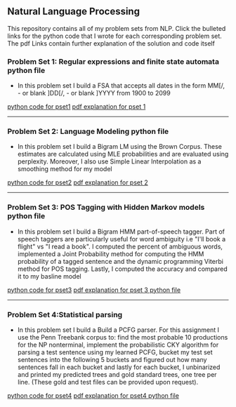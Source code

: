 ## Natural Language Processing 
This repository contains all of my problem sets from NLP. Click the bulleted links for the python code that I wrote for each corresponding problem set. The pdf Links contain further explanation of the solution and code itself 

### Problem Set 1: Regular expressions and finite state automata python file
  * In this problem set I build a FSA that accepts all dates in the form MM[/, - or blank ]DD[/, - or blank ]YYYY from 1900 to 2099
  
 [python code for pset1](https://github.com/mmoya01/Natural-Language-Processing/blob/master/pset1/pset1_code.py)
 [pdf explanation for pset 1](https://github.com/mmoya01/Natural-Language-Processing/blob/master/pset1/WriteUpSolution.pdf)
 
 ---
### Problem Set 2: Language Modeling python file 
  * In this problem set I build a Bigram LM using the Brown Corpus. These estimates are calculated using MLE probabilities and are evaluated using perplexity. Moreover, I also use Simple Linear Interpolation as a smoothing method for my model
 
 [python code for pset2]((https://github.com/mmoya01/Natural-Language-Processing/blob/master/pset2/pset2_code.py))
 [pdf explanation for pset 2](https://github.com/mmoya01/Natural-Language-Processing/blob/master/pset2/WriteUpSolution.pdf)
 
 ---
### Problem Set 3: POS Tagging with Hidden Markov models python file
  * In this problem set I build a Bigram HMM part-of-speech tagger. Part of speech taggers are particularly useful for word ambiguity i.e "I'll book a flight" vs "I read a book". I computed the percent of ambiguous words, implemented a Joint Probability method for computing the HMM probability of a tagged sentence and the dynamic programming Viterbi method for POS tagging. Lastly, I computed the accuracy and compared it to my basline model

[python code for pset3](https://github.com/mmoya01/Natural-Language-Processing/blob/master/pset3/pset3_code.py)
[pdf explanation for pset 3 python file](https://github.com/mmoya01/Natural-Language-Processing/blob/master/pset3/WriteUpSolution.pdf)

---
### Problem Set 4:Statistical parsing 
  * In this problem set I build a Build a PCFG parser. For this assignment I use the Penn Treebank corpus to: find the most probable 10 productions for the NP nonterminal, implement the probabilistic CKY algorithm for parsing a test sentence using my learned PCFG, bucket my test set sentences into the following 5 buckets and figured out how many sentences fall in each bucket and lastly for each bucket, I unbinarized and printed my predicted trees and gold standard trees, one tree per line. (These gold and test files can be provided upon request).

[python code for pset4]((https://github.com/mmoya01/Natural-Language-Processing/blob/master/pset4/pset4_code.py))
[pdf explanation for pset4 python file](https://github.com/mmoya01/Natural-Language-Processing/blob/master/pset4/WriteUpSolution.pdf)
